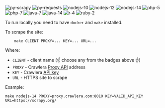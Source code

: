 ![py-scrapy](https://github.com/scrapinghub/crawlera-clients/workflows/py-scrapy/badge.svg)
![py-requests](https://github.com/scrapinghub/crawlera-clients/workflows/py-requests/badge.svg)
![nodejs-10](https://github.com/scrapinghub/crawlera-clients/workflows/nodejs-10/badge.svg)
![nodejs-12](https://github.com/scrapinghub/crawlera-clients/workflows/nodejs-12/badge.svg)
![nodejs-14](https://github.com/scrapinghub/crawlera-clients/workflows/nodejs-14/badge.svg)
![php-5](https://github.com/scrapinghub/crawlera-clients/workflows/php-5/badge.svg)
![php-7](https://github.com/scrapinghub/crawlera-clients/workflows/php-7/badge.svg)
![java-7](https://github.com/scrapinghub/crawlera-clients/workflows/java-7/badge.svg)
![java-14](https://github.com/scrapinghub/crawlera-clients/workflows/java-14/badge.svg)
![r-4](https://github.com/scrapinghub/crawlera-clients/workflows/r-4/badge.svg)
![ruby-2](https://github.com/scrapinghub/crawlera-clients/workflows/ruby-2/badge.svg)


To run locally you need to have `docker` and `make` installed.

To scrape the site:
```
	make CLIENT PROXY=... KEY=... URL=...
```

Where:
* `CLIENT` - client name (:point_up: choose any from the badges above :point_up:)
* `PROXY` - Crawlera [Proxy API](https://doc.scrapinghub.com/crawlera-proxy-api.html) address
* `KEY` - Crawlera [API key](https://support.scrapinghub.com/support/solutions/articles/22000188411-getting-started-with-crawlera)
* `URL` - HTTPS site to scrape

Example:
```
make nodejs-14 PROXY=proxy.crawlera.com:8010 KEY=VALID_API_KEY URL=https://scrapy.org/
```

